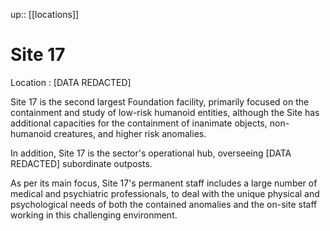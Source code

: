 ---
---
up:: [[locations]]

# Site 17

Location
: [DATA REDACTED]

Site 17 is the second largest Foundation facility, primarily focused on the containment and study of low-risk humanoid entities, although the Site has additional capacities for the containment of inanimate objects, non-humanoid creatures, and higher risk anomalies. 

In addition, Site 17 is the sector's operational hub, overseeing [DATA REDACTED] subordinate outposts.

As per its main focus, Site 17's permanent staff includes a large number of medical and psychiatric professionals, to deal with the unique physical and psychological needs of both the contained anomalies and the on-site staff working in this challenging environment.

